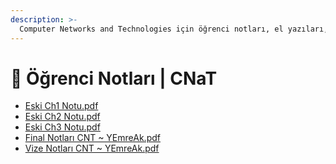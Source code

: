 ```yaml
---
description: >-
  Computer Networks and Technologies için öğrenci notları, el yazıları, tutulmuş veya alınmış notlar
---
```


# 📕 Öğrenci Notları \| CNaT

<!--YPackage.YGitbookIntegration-tarafından-otomatik-oluşturulmuştur-->

- [Eski Ch1 Notu.pdf](Eski%20Ch1%20Notu.pdf)
- [Eski Ch2 Notu.pdf](Eski%20Ch2%20Notu.pdf)
- [Eski Ch3 Notu.pdf](Eski%20Ch3%20Notu.pdf)
- [Final Notları CNT ~ YEmreAk.pdf](Final%20Notlar%C4%B1%20CNT%20~%20YEmreAk.pdf)
- [Vize Notları CNT ~ YEmreAk.pdf](Vize%20Notlar%C4%B1%20CNT%20~%20YEmreAk.pdf)

<!--YPackage.YGitbookIntegration-tarafından-otomatik-oluşturulmuştur-->
